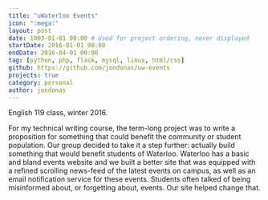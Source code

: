 ```yaml
---
title: "uWaterloo Events"
icon: ":mega:"
layout: post
date: 1003-01-01 00:00 # Used for project ordering, never displayed
startDate: 2016-01-01 00:00
endDate: 2016-04-01 00:00
tag: [python, php, flask, mysql, linux, html/css]
github: https://github.com/jondonas/uw-events
projects: true
category: personal
author: jondonas
---
```


English 119 class, winter 2016.

For my technical writing course, the term-long project was to write a proposition for something that could benefit the community or student population. Our group decided to take it a step further: actually build something that would benefit students of Waterloo. Waterloo has a basic and bland events website and we built a better site that was equipped with a refined scrolling news-feed of the latest events on campus, as well as an email notification service for these events. Students often talked of being misinformed about, or forgetting about, events. Our site helped change that.
